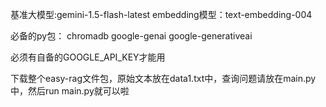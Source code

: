 基准大模型:gemini-1.5-flash-latest
embedding模型：text-embedding-004

必备的py包：
chromadb google-genai google-generativeai

必须有自备的GOOGLE_API_KEY才能用

下载整个easy-rag文件包，原始文本放在data1.txt中，查询问题请放在main.py中，然后run main.py就可以啦

